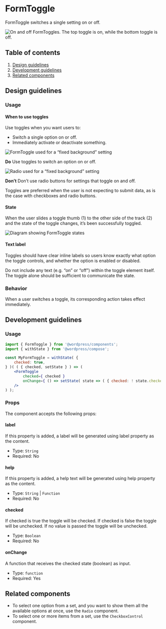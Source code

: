 # FormToggle

FormToggle switches a single setting on or off.

![On and off FormToggles. The top toggle is on, while the bottom toggle is off.](https://wordpress.org/gutenberg/files/2019/01/Toggle.jpg)

## Table of contents

1. [Design guidelines](#design-guidelines)
2. [Development guidelines](#development-guidelines)
3. [Related components](#related-components)

## Design guidelines

### Usage

#### When to use toggles

Use toggles when you want users to:

- Switch a single option on or off.
- Immediately activate or deactivate something.

![FormToggle used for a “fixed background” setting](https://wordpress.org/gutenberg/files/2019/01/Toggle-Do.jpg)

**Do**
Use toggles to switch an option on or off.

![Radio used for a “fixed background” setting](https://wordpress.org/gutenberg/files/2019/01/Toggle-Dont.jpg)

**Don’t**
Don’t use radio buttons for settings that toggle on and off.

Toggles are preferred when the user is not expecting to submit data, as is the case with checkboxes and radio buttons.

#### State

When the user slides a toggle thumb (1) to the other side of the track (2) and the state of the toggle changes, it’s been successfully toggled.

![Diagram showing FormToggle states](https://wordpress.org/gutenberg/files/2019/01/Toggle-Diagram.jpg)

#### Text label

Toggles should have clear inline labels so users know exactly what option the toggle controls, and whether the option is enabled or disabled.

Do not include any text (e.g. “on” or “off”) within the toggle element itself. The toggle alone should be sufficient to communicate the state.

### Behavior

When a user switches a toggle, its corresponding action takes effect immediately.

## Development guidelines

### Usage

```jsx
import { FormToggle } from '@wordpress/components';
import { withState } from '@wordpress/compose';

const MyFormToggle = withState( {
	checked: true,
} )( ( { checked, setState } ) => (
	<FormToggle 
		checked={ checked }
		onChange={ () => setState( state => ( { checked: ! state.checked } ) ) } 
	/>
) );
```

### Props

The component accepts the following props:

#### label

If this property is added, a label will be generated using label property as the content.

- Type: `String`
- Required: No

#### help

If this property is added, a help text will be generated using help property as the content.

- Type: `String` | `Function`
- Required: No

#### checked

If checked is true the toggle will be checked. If checked is false the toggle will be unchecked.
If no value is passed the toggle will be unchecked.

- Type: `Boolean`
- Required: No

#### onChange

A function that receives the checked state (boolean) as input.

- Type: `function`
- Required: Yes

## Related components

- To select one option from a set, and you want to show them all the available options at once, use the `Radio` component.
- To select one or more items from a set, use the `CheckboxControl` component.

